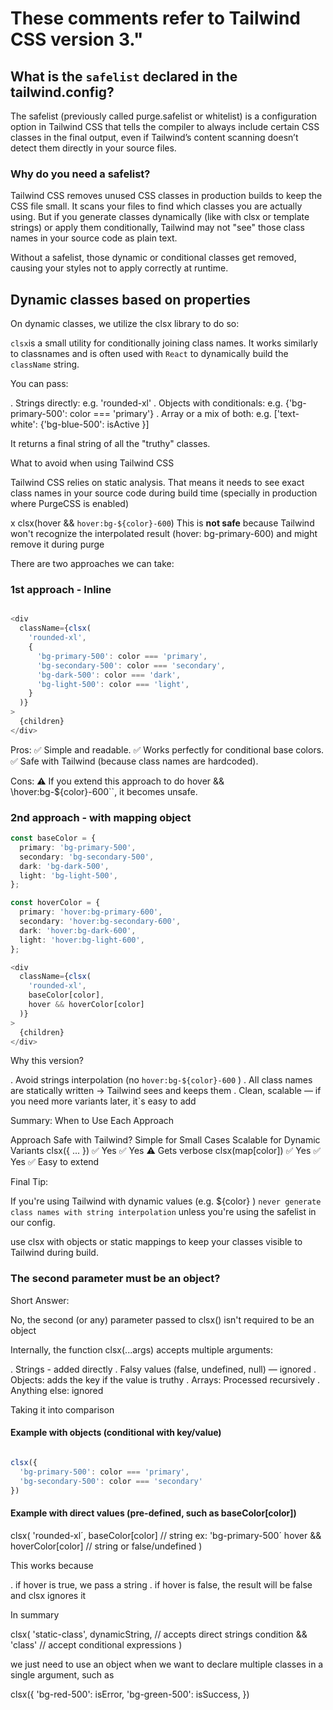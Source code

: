 # These comments refer to Tailwind CSS version 3." 

## What is the `safelist` declared in the tailwind.config?

The safelist (previously called purge.safelist or whitelist) is a configuration option in Tailwind CSS that tells the
compiler to always include certain CSS classes in the final output, even if Tailwind’s content scanning doesn’t detect
them directly in your source files.

### Why do you need a safelist?

Tailwind CSS removes unused CSS classes in production builds to keep the CSS file small. It scans your files to find which
classes you are actually using. But if you generate classes dynamically (like with clsx or template strings) or apply them
conditionally, Tailwind may not "see" those class names in your source code as plain text.

Without a safelist, those dynamic or conditional classes get removed, causing your styles not to apply correctly at runtime.

## Dynamic classes based on properties

On dynamic classes, we utilize the clsx library to do so:  


`clsx`is a small utility for conditionally joining class names. It works similarly to classnames and is often used with
`React` to dynamically build the `className` string.

You can pass: 

. Strings directly: e.g. 'rounded-xl'
. Objects with conditionals: e.g. {'bg-primary-500': color === 'primary'}
. Array or a mix of both: e.g. ['text-white': {'bg-blue-500': isActive }]

It returns a final string of all the "truthy" classes.

What to avoid when using Tailwind CSS

Tailwind CSS relies on static analysis. That means it needs to see exact class names in your source code during build time
(specially in production where PurgeCSS is enabled)

x clsx(hover && `hover:bg-${color}-600`) This is **not safe** because Tailwind won't recognize the interpolated result
(hover: bg-primary-600) and might remove it during purge

There are two approaches we can take: 

### 1st approach - Inline

```ts

<div
  className={clsx(
    'rounded-xl',
    {
      'bg-primary-500': color === 'primary',
      'bg-secondary-500': color === 'secondary',
      'bg-dark-500': color === 'dark',
      'bg-light-500': color === 'light',
    }
  )}
>
  {children}
</div>

```

Pros:
✅ Simple and readable.
✅ Works perfectly for conditional base colors.
✅ Safe with Tailwind (because class names are hardcoded).

Cons:
⚠️ If you extend this approach to do hover && \hover:bg-${color}-600``, it becomes unsafe.

### 2nd approach - with mapping object

```ts
const baseColor = {
  primary: 'bg-primary-500',
  secondary: 'bg-secondary-500',
  dark: 'bg-dark-500',
  light: 'bg-light-500',
};

const hoverColor = {
  primary: 'hover:bg-primary-600',
  secondary: 'hover:bg-secondary-600',
  dark: 'hover:bg-dark-600',
  light: 'hover:bg-light-600',
};

<div
  className={clsx(
    'rounded-xl',
    baseColor[color],
    hover && hoverColor[color]
  )}
>
  {children}
</div>

```

Why this version? 

. Avoid strings interpolation (no `hover:bg-${color}-600` )
. All class names are statically written -> Tailwind sees and keeps them
. Clean, scalable — if you need more variants later, it`s easy to add


Summary: When to Use Each Approach

Approach	         Safe with Tailwind?	Simple for Small Cases	Scalable for Dynamic Variants
clsx({ ... })	     ✅ Yes           	   ✅ Yes	                ⚠️ Gets verbose
clsx(map[color])   ✅ Yes	             ✅ Yes	                ✅ Easy to extend

Final Tip:

If you're using Tailwind with dynamic values (e.g. ${color} ) `never generate class names with string interpolation` unless
you're using the safelist in our config.

use clsx with objects or static mappings to keep your classes visible to Tailwind during build.

### The second parameter must be an object? 

Short Answer: 

No, the second (or any) parameter passed to clsx() isn't required to be an object

Internally, the function clsx(...args) accepts multiple arguments: 

. Strings - added directly
. Falsy values (false, undefined, null) — ignored
. Objects: adds the key if the value is truthy
. Arrays: Processed recursively 
. Anything else: ignored

Taking it into comparison

#### Example with objects (conditional with key/value)

```ts

clsx({
  'bg-primary-500': color === 'primary',
  'bg-secondary-500': color === 'secondary'
})

```


#### Example with direct values (pre-defined, such as baseColor[color])


clsx(
  'rounded-xl´,
  baseColor[color] // string ex: 'bg-primary-500´
  hover && hoverColor[color] // string or false/undefined
)

This works because

. if hover is true, we pass a string
. if hover is false, the result will be false and clsx ignores it

In summary

clsx(
  'static-class',
  dynamicString, // accepts direct strings
  condition && 'class' // accept conditional expressions
)

we just need to use an object when we want to declare multiple classes in a single argument, such as

clsx({
  'bg-red-500': isError,
  'bg-green-500': isSuccess,
})